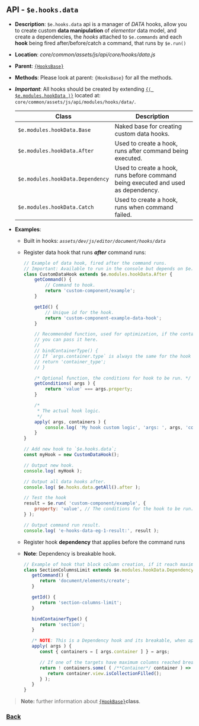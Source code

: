 ## API - `$e.hooks.data`
*  **Description**: `$e.hooks.data` api is a manager of _DATA_ hooks, allow you to create custom **data manipulation** 
of *elementor* data model, and create a dependencies, the _hooks_ attached 
to  `$e.commands`  and each  **hook** being fired after/before/catch a command, that runs by  `$e.run()`
*  **Location**: *core/common/assets/js/api/core/hooks/data.js*
*  **Parent**: [`{HooksBase}`](#HooksBase)
*  **Methods**: Please look at parent: `{HooksBase}` for all the methods.
* ***Important***: All hooks should be created by extending [`{( $e.modules.hookData )}`](#e-modules-hooks-data) located at: `core/common/assets/js/api/modules/hooks/data/`.
	
	| Class                             | Description                                                                                            
	|-----------------------------------|--------------------------------------------------------------------------------
	| `$e.modules.hookData.Base`        | Naked base for creating custom data hooks.                   
	| `$e.modules.hookData.After`       | Used to create a hook, runs after command being executed.
	| `$e.modules.hookData.Dependency`  | Used to create a hook, runs before command being executed and used as dependency.
	| `$e.modules.hookData.Catch`       | Used to create a hook, runs when command failed.

*  **Examples**:
   * Built in hooks:  *`assets/dev/js/editor/document/hooks/data`*
   * Register data hook that runs **_after_** command runs:
        ```javascript
        // Example of data hook, fired after the command runs.
        // Important: Available to run in the console but depends on $e.components example#1. ( TODO ADD LINK )
        class CustomDataHook extends $e.modules.hookData.After {
            getCommand() {
                // Command to hook.
                return 'custom-component/example';
            }
        
            getId() {
                // Unique id for the hook.
                return 'custom-component-example-data-hook';
            }

            // Recommended function, used for optimization, if the container type is known in advance,
            // you can pass it here.
            //
            // bindContainerType() {
            // If `args.container.type` is always the same for the hook return it:
            // return 'container_type';
            // }
        
            /* Optional function, the conditions for hook to be run. */
            getConditions( args ) {
                return 'value' === args.property;
            }
        
            /*
             * The actual hook logic.
             */
            apply( args, containers ) {
                console.log( 'My hook custom logic', 'args: ', args, 'containers: ', containers );
            }
        }
        
        // Add new hook to `$e.hooks.data`;
        const myHook = new CustomDataHook();
        
        // Output new hook.
        console.log( myHook );
        
        // Output all data hooks after.
        console.log( $e.hooks.data.getAll().after );
        
        // Test the hook
        result = $e.run( 'custom-component/example', {
            property: 'value', // The conditions for the hook to be run.
        } );
        
        // Output command run result.
        console.log( 'e-hooks-data-eg-1-result:', result );
        ```

    * Register hook **dependency** that applies before the command runs
    * **Note**: Dependency is breakable hook.
		```javascript
		// Example of hook that block column creation, if it reach maximum columns count.
		class SectionColumnsLimit extends $e.modules.hookData.Dependency {
		   getCommand() {
		      return 'document/elements/create';
		   }

		   getId() {
		      return 'section-columns-limit';
		   }

		   bindContainerType() {
		      return 'section';
		   }

		   /* NOTE: This is a Dependency hook and its breakable, when apply returns false */
		   apply( args ) {
		      const { containers = [ args.container ] } = args;
  
		      // If one of the targets have maximum columns reached break the command.
		      return ! containers.some( ( /**Container*/ container ) => {
		         return container.view.isCollectionFilled();
		      } );
		   }
		}
		```
> **Note:** further information about [`{HookBase}`](../../modules/hook-base.full.md)**class**.
  
### [Back](../hooks.md) 
